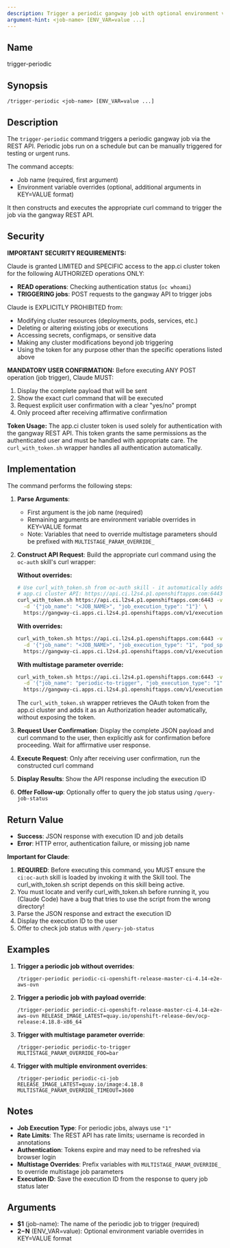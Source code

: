 ```yaml
---
description: Trigger a periodic gangway job with optional environment variable overrides
argument-hint: <job-name> [ENV_VAR=value ...]
---
```


## Name
trigger-periodic

## Synopsis
```
/trigger-periodic <job-name> [ENV_VAR=value ...]
```

## Description

The `trigger-periodic` command triggers a periodic gangway job via the REST API. Periodic jobs run on a schedule but can be manually triggered for testing or urgent runs.

The command accepts:
- Job name (required, first argument)
- Environment variable overrides (optional, additional arguments in KEY=VALUE format)

It then constructs and executes the appropriate curl command to trigger the job via the gangway REST API.

## Security

**IMPORTANT SECURITY REQUIREMENTS:**

Claude is granted LIMITED and SPECIFIC access to the app.ci cluster token for the following AUTHORIZED operations ONLY:
- **READ operations**: Checking authentication status (`oc whoami`)
- **TRIGGERING jobs**: POST requests to the gangway API to trigger jobs

Claude is EXPLICITLY PROHIBITED from:
- Modifying cluster resources (deployments, pods, services, etc.)
- Deleting or altering existing jobs or executions
- Accessing secrets, configmaps, or sensitive data
- Making any cluster modifications beyond job triggering
- Using the token for any purpose other than the specific operations listed above

**MANDATORY USER CONFIRMATION:**
Before executing ANY POST operation (job trigger), Claude MUST:
1. Display the complete payload that will be sent
2. Show the exact curl command that will be executed
3. Request explicit user confirmation with a clear "yes/no" prompt
4. Only proceed after receiving affirmative confirmation

**Token Usage:**
The app.ci cluster token is used solely for authentication with the gangway REST API. This token grants the same permissions as the authenticated user and must be handled with appropriate care. The `curl_with_token.sh` wrapper handles all authentication automatically.

## Implementation

The command performs the following steps:

1. **Parse Arguments**:
   - First argument is the job name (required)
   - Remaining arguments are environment variable overrides in KEY=VALUE format
   - Note: Variables that need to override multistage parameters should be prefixed with `MULTISTAGE_PARAM_OVERRIDE_`

2. **Construct API Request**: Build the appropriate curl command using the `oc-auth` skill's curl wrapper:

   **Without overrides:**
   ```bash
   # Use curl_with_token.sh from oc-auth skill - it automatically adds the OAuth token
   # app.ci cluster API: https://api.ci.l2s4.p1.openshiftapps.com:6443
   curl_with_token.sh https://api.ci.l2s4.p1.openshiftapps.com:6443 -v -X POST \
     -d '{"job_name": "<JOB_NAME>", "job_execution_type": "1"}' \
     https://gangway-ci.apps.ci.l2s4.p1.openshiftapps.com/v1/executions
   ```

   **With overrides:**
   ```bash
   curl_with_token.sh https://api.ci.l2s4.p1.openshiftapps.com:6443 -v -X POST \
     -d '{"job_name": "<JOB_NAME>", "job_execution_type": "1", "pod_spec_options": {"envs": {"ENV_VAR": "value"}}}' \
     https://gangway-ci.apps.ci.l2s4.p1.openshiftapps.com/v1/executions
   ```

   **With multistage parameter override:**
   ```bash
   curl_with_token.sh https://api.ci.l2s4.p1.openshiftapps.com:6443 -v -X POST \
     -d '{"job_name": "periodic-to-trigger", "job_execution_type": "1", "pod_spec_options": {"envs": {"MULTISTAGE_PARAM_OVERRIDE_FOO": "bar"}}}' \
     https://gangway-ci.apps.ci.l2s4.p1.openshiftapps.com/v1/executions
   ```
   
   The `curl_with_token.sh` wrapper retrieves the OAuth token from the app.ci cluster and adds it as an Authorization header automatically, without exposing the token.

3. **Request User Confirmation**: Display the complete JSON payload and curl command to the user, then explicitly ask for confirmation before proceeding. Wait for affirmative user response.

4. **Execute Request**: Only after receiving user confirmation, run the constructed curl command

6. **Display Results**: Show the API response including the execution ID

7. **Offer Follow-up**: Optionally offer to query the job status using `/query-job-status`

## Return Value
- **Success**: JSON response with execution ID and job details
- **Error**: HTTP error, authentication failure, or missing job name

**Important for Claude**:
1. **REQUIRED**: Before executing this command, you MUST ensure the `ci:oc-auth` skill is loaded by invoking it with the Skill tool. The curl_with_token.sh script depends on this skill being active.
2. You must locate and verify curl_with_token.sh before running it, you (Claude Code) have a bug that tries to use the script from the wrong directory!
3. Parse the JSON response and extract the execution ID
4. Display the execution ID to the user
5. Offer to check job status with `/query-job-status`

## Examples

1. **Trigger a periodic job without overrides**:
   ```
   /trigger-periodic periodic-ci-openshift-release-master-ci-4.14-e2e-aws-ovn
   ```

2. **Trigger a periodic job with payload override**:
   ```
   /trigger-periodic periodic-ci-openshift-release-master-ci-4.14-e2e-aws-ovn RELEASE_IMAGE_LATEST=quay.io/openshift-release-dev/ocp-release:4.18.8-x86_64
   ```

3. **Trigger with multistage parameter override**:
   ```
   /trigger-periodic periodic-to-trigger MULTISTAGE_PARAM_OVERRIDE_FOO=bar
   ```

4. **Trigger with multiple environment overrides**:
   ```
   /trigger-periodic periodic-ci-job RELEASE_IMAGE_LATEST=quay.io/image:4.18.8 MULTISTAGE_PARAM_OVERRIDE_TIMEOUT=3600
   ```

## Notes

- **Job Execution Type**: For periodic jobs, always use `"1"`
- **Rate Limits**: The REST API has rate limits; username is recorded in annotations
- **Authentication**: Tokens expire and may need to be refreshed via browser login
- **Multistage Overrides**: Prefix variables with `MULTISTAGE_PARAM_OVERRIDE_` to override multistage job parameters
- **Execution ID**: Save the execution ID from the response to query job status later

## Arguments
- **$1** (job-name): The name of the periodic job to trigger (required)
- **$2-$N** (ENV_VAR=value): Optional environment variable overrides in KEY=VALUE format
